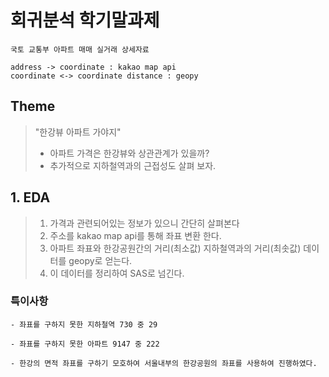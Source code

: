 # 회귀분석 학기말과제

```
국토 교통부 아파트 매매 실거래 상세자료

address -> coordinate : kakao map api 
coordinate <-> coordinate distance : geopy
```

## Theme
> "한강뷰 아파트 가야지"
> * 아파트 가격은 한강뷰와 상관관계가 있을까?
> * 추가적으로 지하철역과의 근접성도 살펴 보자.


## 1. EDA
> 1. 가격과 관련되어있는 정보가 있으니 간단히 살펴본다
> 2. 주소를 kakao map api를 통해 좌표 변환 한다.
> 3. 아파트 좌표와 한강공원간의 거리(최소값) 지하철역과의 거리(최솟값) 데이터를 geopy로 얻는다.
> 4. 이 데이터를 정리하여 SAS로 넘긴다.




### 특이사항
```
- 좌표를 구하지 못한 지하철역 730 중 29

- 좌표를 구하지 못한 아파트 9147 중 222

- 한강의 면적 좌표를 구하기 모호하여 서울내부의 한강공원의 좌표를 사용하여 진행하였다.
```

